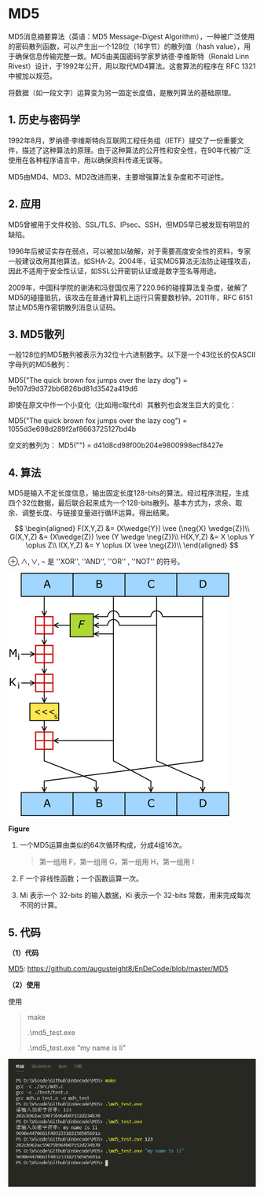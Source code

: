 # MD5

MD5消息摘要算法（英语：MD5 Message-Digest Algorithm），一种被广泛使用的密码散列函数，可以产生出一个128位（16字节）的散列值（hash value），用于确保信息传输完整一致。MD5由美国密码学家罗纳德·李维斯特（Ronald Linn Rivest）设计，于1992年公开，用以取代MD4算法。这套算法的程序在 RFC 1321 中被加以规范。

将数据（如一段文字）运算变为另一固定长度值，是散列算法的基础原理。

## 1. 历史与密码学
1992年8月，罗纳德·李维斯特向互联网工程任务组（IETF）提交了一份重要文件，描述了这种算法的原理。由于这种算法的公开性和安全性，在90年代被广泛使用在各种程序语言中，用以确保资料传递无误等。

MD5由MD4、MD3、MD2改进而来，主要增强算法复杂度和不可逆性。

## 2. 应用
MD5曾被用于文件校验、SSL/TLS、IPsec、SSH，但MD5早已被发现有明显的缺陷。

1996年后被证实存在弱点，可以被加以破解，对于需要高度安全性的资料，专家一般建议改用其他算法，如SHA-2。2004年，证实MD5算法无法防止碰撞攻击，因此不适用于安全性认证，如SSL公开密钥认证或是数字签名等用途。

2009年，中国科学院的谢涛和冯登国仅用了220.96的碰撞算法复杂度，破解了MD5的碰撞抵抗，该攻击在普通计算机上运行只需要数秒钟。2011年，RFC 6151 禁止MD5用作密钥散列消息认证码。

## 3. MD5散列
一般128位的MD5散列被表示为32位十六进制数字。以下是一个43位长的仅ASCII字母列的MD5散列：

MD5("The quick brown fox jumps over the lazy dog")
= 9e107d9d372bb6826bd81d3542a419d6

即使在原文中作一个小变化（比如用c取代d）其散列也会发生巨大的变化：

MD5("The quick brown fox jumps over the lazy cog")
= 1055d3e698d289f2af8663725127bd4b

空文的散列为：
MD5("") = d41d8cd98f00b204e9800998ecf8427e

## 4. 算法 
MD5是输入不定长度信息，输出固定长度128-bits的算法。经过程序流程，生成四个32位数据，最后联合起来成为一个128-bits散列。基本方式为，求余、取余、调整长度、与链接变量进行循环运算。得出结果。

$$
\begin{aligned}
    F(X,Y,Z) &= (X\wedge{Y}) \vee (\neg{X} \wedge{Z})\\
    G(X,Y,Z) &= (X\wedge{Z}) \vee (Y \wedge \neg{Z})\\
    H(X,Y,Z) &= X \oplus Y \oplus Z\\
    I(X,Y,Z) &= Y \oplus (X \vee \neg{Z})\\
\end{aligned}
$$

$\oplus, \wedge, \vee, \neg$ 是 ''XOR'', ''AND'', ''OR'' , ''NOT'' 的符号。

![](./image/MD5.png)

**Figure**

1. 一个MD5运算由类似的64次循环构成，分成4组16次。

   > 第一组用 F，第一组用 G，第一组用 H，第一组用 I

2. F 一个非线性函数；一个函数运算一次。

3. Mi 表示一个 32-bits 的输入数据，Ki 表示一个 32-bits 常数，用来完成每次不同的计算。

## 5. 代码

**（1）代码**

[MD5](https://github.com/augusteight8/EnDeCode/blob/master/MD5): https://github.com/augusteight8/EnDeCode/blob/master/MD5



**（2）使用**

使用

> make
>
> .\md5_test.exe
>
> .\md5_test.exe "my name is li"  

![](./image/MD5_result.png)